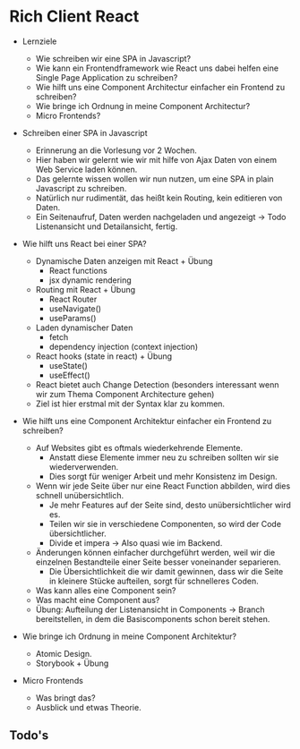 # Rich Client React

- Lernziele
    - Wie schreiben wir eine SPA in Javascript?
    - Wie kann ein Frontendframework wie React uns dabei helfen eine Single Page Application zu schreiben?
    - Wie hilft uns eine Component Architectur einfacher ein Frontend zu schreiben?
    - Wie bringe ich Ordnung in meine Component Architectur?
    - Micro Frontends?

- Schreiben einer SPA in Javascript
    - Erinnerung an die Vorlesung vor 2 Wochen.
    - Hier haben wir gelernt wie wir mit hilfe von Ajax Daten von einem Web Service laden können.
    - Das gelernte wissen wollen wir nun nutzen, um eine SPA in plain Javascript zu schreiben.
    - Natürlich nur rudimentät, das heißt kein Routing, kein editieren von Daten.
    - Ein Seitenaufruf, Daten werden nachgeladen und angezeigt -> Todo Listenansicht und Detailansicht, fertig.
- Wie hilft uns React bei einer SPA?
    - Dynamische Daten anzeigen mit React + Übung
        - React functions
        - jsx dynamic rendering
    - Routing mit React + Übung
        - React Router
        - useNavigate()
        - useParams()
    - Laden dynamischer Daten
        - fetch
        - dependency injection (context injection)
    - React hooks (state in react) + Übung
        - useState()
        - useEffect()
    - React bietet auch Change Detection (besonders interessant wenn wir zum Thema Component Architecture gehen)
    - Ziel ist hier erstmal mit der Syntax klar zu kommen.
- Wie hilft uns eine Component Architektur einfacher ein Frontend zu schreiben?
    - Auf Websites gibt es oftmals wiederkehrende Elemente.
        - Anstatt diese Elemente immer neu zu schreiben sollten wir sie wiederverwenden.
        - Dies sorgt für weniger Arbeit und mehr Konsistenz im Design.
    - Wenn wir jede Seite über nur eine React Function abbilden, wird dies schnell unübersichtlich.
        - Je mehr Features auf der Seite sind, desto unübersichtlicher wird es.
        - Teilen wir sie in verschiedene Componenten, so wird der Code übersichtlicher.
        - Divide et impera -> Also quasi wie im Backend.
    - Änderungen können einfacher durchgeführt werden, weil wir die einzelnen Bestandteile einer Seite besser voneinander separieren.
        - Die Übersichtlichkeit die wir damit gewinnen, dass wir die Seite in kleinere Stücke aufteilen, sorgt für schnelleres Coden.
    - Was kann alles eine Component sein?
    - Was macht eine Component aus?
    - Übung: Aufteilung der Listenansicht in Components -> Branch bereitstellen, in dem die Basiscomponents schon bereit stehen.
- Wie bringe ich Ordnung in meine Component Architektur?
    - Atomic Design.
    - Storybook + Übung
- Micro Frontends
    - Was bringt das?
    - Ausblick und etwas Theorie.

## Todo's
